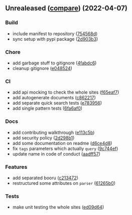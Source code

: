 <a name="Unrealeased"></a>
## Unrealeased ([compare](https://github.com/sinkaroid/booru/compare/d3b9b8e7ed66e5e755b838c360006a85557c7d29...HEAD)) (2022-04-07)

### Build
- include manifest to repository ([754568d](https://github.com/sinkaroid/booru/commit/754568decd1b1a15a4a1051bb83b0db9b938ea0e))
- sync setup with pypi package ([2d903b3](https://github.com/sinkaroid/booru/commit/2d903b37512a1910eaab69710b50a355cefc81ad))

### Chore
- add garbage stuff to gitignore ([4fabdc6](https://github.com/sinkaroid/booru/commit/4fabdc6506d1b463ac9be890d0a014bd372b22b4))
- cleanup gitignore ([e048524](https://github.com/sinkaroid/booru/commit/e0485249b81fa7006a27cd7302555d74dc137737))

### CI
- add api mocking to check the whole sites ([f65eaf7](https://github.com/sinkaroid/booru/commit/f65eaf79b2842a7d1ef671b320c1593b7f1944c2))
- add autogenerate documents ([c862217](https://github.com/sinkaroid/booru/commit/c862217527148434484b91570d538c8a28bb9ac5))
- add separate quick search tests ([e783956](https://github.com/sinkaroid/booru/commit/e78395622e4c9ed1a373ffa3c5c6dc701369d05e))
- add single pattern tests ([6fa6af0](https://github.com/sinkaroid/booru/commit/6fa6af0a834a6af08c1df4e94379ae7a475c581e))

### Docs
- add contributing walkthrough ([e113c5b](https://github.com/sinkaroid/booru/commit/e113c5bf3d4e7651940b464c44eb74f877900193))
- add security policy ([2d298b1](https://github.com/sinkaroid/booru/commit/2d298b1205fe69a6984b80b9c62ec5ab3ae116f0))
- add some documentation on readme ([d6ce4d8](https://github.com/sinkaroid/booru/commit/d6ce4d8d460458faeffea74516d531b70be1aaf0))
- fix `tags` parameters which actually `query` ([9c744ef](https://github.com/sinkaroid/booru/commit/9c744ef0e8c36e104608ebac03c3d3917c2ef443))
- update name in code of conduct ([aadff57](https://github.com/sinkaroid/booru/commit/aadff57cc24ed9e1cf84be8cbead77694d9c9df3))

### Features
- add separated booru ([c213472](https://github.com/sinkaroid/booru/commit/c213472c14b689f04ea2323a8e6eca0c59fc92f3))
- restructured some attributes on `parser` ([61265b0](https://github.com/sinkaroid/booru/commit/61265b04b4f89fec6c45c4a8a18bad2f330f7a92))

### Tests
- make unit testing the whole sites ([ed09d64](https://github.com/sinkaroid/booru/commit/ed09d64c18d0e1563b1bda38bbacf782dc548f4d))


